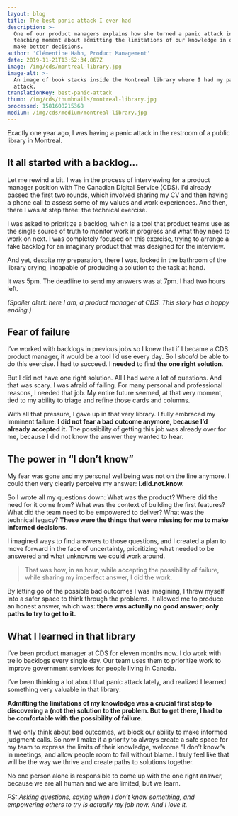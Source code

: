 ```yaml
---
layout: blog
title: The best panic attack I ever had
description: >-
  One of our product managers explains how she turned a panic attack into a
  teaching moment about admitting the limitations of our knowledge in order to
  make better decisions.
author: 'Clémentine Hahn, Product Management'
date: 2019-11-21T13:52:34.867Z
image: /img/cds/montreal-library.jpg
image-alt: >-
  An image of book stacks inside the Montreal library where I had my panic
  attack.
translationKey: best-panic-attack
thumb: /img/cds/thumbnails/montreal-library.jpg
processed: 1581608215368
medium: /img/cds/medium/montreal-library.jpg
---
```

Exactly one year ago, I was having a panic attack in the restroom of a public library in Montreal.

## It all started with a backlog...
Let me rewind a bit. I was in the process of interviewing for a product manager position with The Canadian Digital Service (CDS). I’d already passed the first two rounds, which involved sharing my CV and then having a phone call to assess some of my values and work experiences. And then, there I was at step three: the technical exercise.

I was asked to prioritize a backlog, which is a tool that product teams use as the single source of truth to monitor work in progress and what they need to work on next. I was completely focused on this exercise, trying to arrange a fake backlog for an imaginary product that was designed for the interview.

And yet, despite my preparation, there I was, locked in the bathroom of the library crying, incapable of producing a solution to the task at hand.

It was 5pm. The deadline to send my answers was at 7pm. I had two hours left.

*(Spoiler alert: here I am, a product manager at CDS. This story has a happy ending.)*

## Fear of failure
I’ve worked with backlogs in previous jobs so I knew that if I became a CDS product manager, it would be a tool I’d use every day. So I *should* be able to do this exercise. I had to succeed. I **needed** to find **the one right solution**.

But I did not have one right solution. All I had were a lot of questions. And that was scary. I was afraid of failing. For many personal and professional reasons, I needed that job. My entire future seemed, at that very moment, tied to my ability to triage and refine those cards and columns.

With all that pressure, I gave up in that very library. I fully embraced my imminent failure. **I did not fear a bad outcome anymore, because I’d already accepted it.** The possibility of getting this job was already over for me, because I did not know the answer they wanted to hear.

## The power in “I don’t know”

My fear was gone and my personal wellbeing was not on the line anymore. I could then very clearly perceive my answer:  **I.did.not.know.**

So I wrote all my questions down: What was the product? Where did the need for it come from? What was the context of building the first features? What did the team need to be empowered to deliver? What was the technical legacy? **These were the things that were missing for me to make informed decisions.**

I imagined ways to find answers to those questions, and I created a plan to move forward in the face of uncertainty, prioritizing what needed to be answered and what unknowns we could work around.

> That was how, in an hour, while accepting the possibility of failure, while sharing my imperfect answer, I did the work.

By letting go of the possible bad outcomes I was imagining, I threw myself into a safer space to think through the problems. It allowed me to produce an honest answer, which was: **there was actually no good answer; only paths to try to get to it.**

## What I learned in that library

I’ve been product manager at CDS for eleven months now. I do work with trello backlogs every single day. Our team uses them to prioritize work to improve government services for people living in Canada.

I’ve been thinking a lot about that panic attack lately, and realized I learned something very valuable in that library:

**Admitting the limitations of my knowledge was a crucial first step to discovering a (not the) solution to the problem. But to get there, I had to be comfortable with the possibility of failure.**

If we only think about bad outcomes, we block our ability to make informed judgment calls. So now I make it a priority to always create a safe space for my team to express the limits of their knowledge, welcome “I don’t know”s in meetings, and allow people room to fail without blame. I truly feel like that will be the way we thrive and create paths to solutions together.

No one person alone is responsible to come up with the one right answer, because we are all human and we are limited, but we learn.

_PS:  Asking questions, saying when I don’t know something, and empowering others to try is actually my job now. And I love it._



